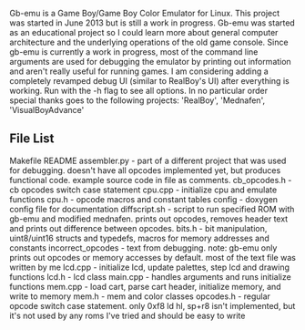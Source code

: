 Gb-emu is a Game Boy/Game Boy Color Emulator for Linux. This project was started in June 2013 but is still a work in progress. Gb-emu was started as an educational project so I could learn more about general computer architecture and the underlying operations of the old game console. Since gb-emu is currently a work in progress, most of the command line arguments are used for debugging the emulator by printing out information and aren't really useful for running games.  I am considering adding a completely revamped debug UI (similar to RealBoy's UI) after everything is working. Run with the -h flag to see all options. In no particular order special thanks goes to the following projects: 'RealBoy', 'Mednafen', 'VisualBoyAdvance'

File List
---------
Makefile
README
assembler.py - part of a different project that was used for debugging. doesn't have all opcodes implemented yet, but produces functional code. example source code in file as comments.
cb_opcodes.h - cb opcodes switch case statement
cpu.cpp - initialize cpu and emulate functions
cpu.h - opcode macros and constant tables
config - doxygen config file for documentation
diffscript.sh - script to run specified ROM with gb-emu and modified mednafen. prints out opcodes, removes header text and prints out difference between opcodes.
bits.h - bit manipulation, uint8/uint16 structs and typedefs, macros for memory addresses and constants
incorrect_opcodes - text from debugging. note: gb-emu only prints out opcodes or memory accesses by default. most of the text file was written by me
lcd.cpp - initialize lcd, update palettes, step lcd and drawing functions
lcd.h - lcd class
main.cpp - handles arguments and runs initialize functions
mem.cpp - load cart, parse cart header, initialize memory, and write to memory
mem.h - mem and color classes
opcodes.h - regular opcode switch case statement. only 0xf8 ld hl, sp+r8 isn't implemented, but it's not used by any roms I've tried and should be easy to write

